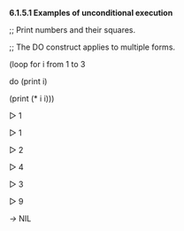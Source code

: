 **6.1.5.1 Examples of unconditional execution** 

;; Print numbers and their squares. 

;; The DO construct applies to multiple forms. 

(loop for i from 1 to 3 

do (print i) 

(print (\* i i))) 

&#9655; 1 

&#9655; 1 

&#9655; 2 

&#9655; 4 

&#9655; 3 

&#9655; 9 

*→* NIL 


